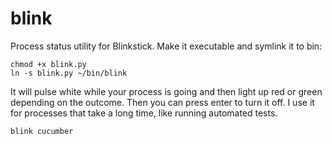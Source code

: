 blink
=====

Process status utility for Blinkstick. Make it executable and symlink it to bin:
~~~
chmod +x blink.py
ln -s blink.py ~/bin/blink
~~~

It will pulse white while your process is going and then light up red or green
depending on the outcome. Then you can press enter to turn it off. I use it for
processes that take a long time, like running automated tests.
~~~
blink cucumber
~~~
